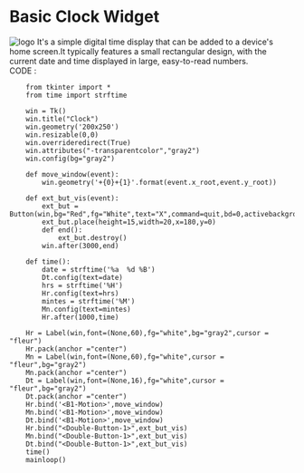 #  Basic Clock Widget
![logo]()
It's a simple digital time display that can be added to a device's home screen.It typically features a small rectangular design, with the current date and time displayed in large, easy-to-read numbers.
<br>
CODE :
<br>
```
    from tkinter import *
    from time import strftime

    win = Tk()
    win.title("Clock")
    win.geometry('200x250')
    win.resizable(0,0)
    win.overrideredirect(True)
    win.attributes("-transparentcolor","gray2")
    win.config(bg="gray2")

    def move_window(event):
        win.geometry('+{0}+{1}'.format(event.x_root,event.y_root))

    def ext_but_vis(event):
        ext_but = Button(win,bg="Red",fg="White",text="X",command=quit,bd=0,activebackground="red3")
        ext_but.place(height=15,width=20,x=180,y=0)
        def end():
            ext_but.destroy()
        win.after(3000,end)

    def time():
        date = strftime('%a  %d %B')
        Dt.config(text=date)
        hrs = strftime('%H')
        Hr.config(text=hrs)
        mintes = strftime('%M')
        Mn.config(text=mintes)
        Hr.after(1000,time)

    Hr = Label(win,font=(None,60),fg="white",bg="gray2",cursor = "fleur")
    Hr.pack(anchor ="center")
    Mn = Label(win,font=(None,60),fg="white",cursor = "fleur",bg="gray2")
    Mn.pack(anchor ="center")
    Dt = Label(win,font=(None,16),fg="white",cursor = "fleur",bg="gray2")
    Dt.pack(anchor ="center")
    Hr.bind('<B1-Motion>',move_window)
    Mn.bind('<B1-Motion>',move_window)
    Dt.bind('<B1-Motion>',move_window)
    Hr.bind("<Double-Button-1>",ext_but_vis)
    Mn.bind("<Double-Button-1>",ext_but_vis)
    Dt.bind("<Double-Button-1>",ext_but_vis)
    time()
    mainloop()
``` 
